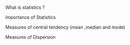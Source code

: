 What is statistics ?

Importance of Statistics


Measures of central tendency (mean ,median and mode)



Measures of Dispersion


